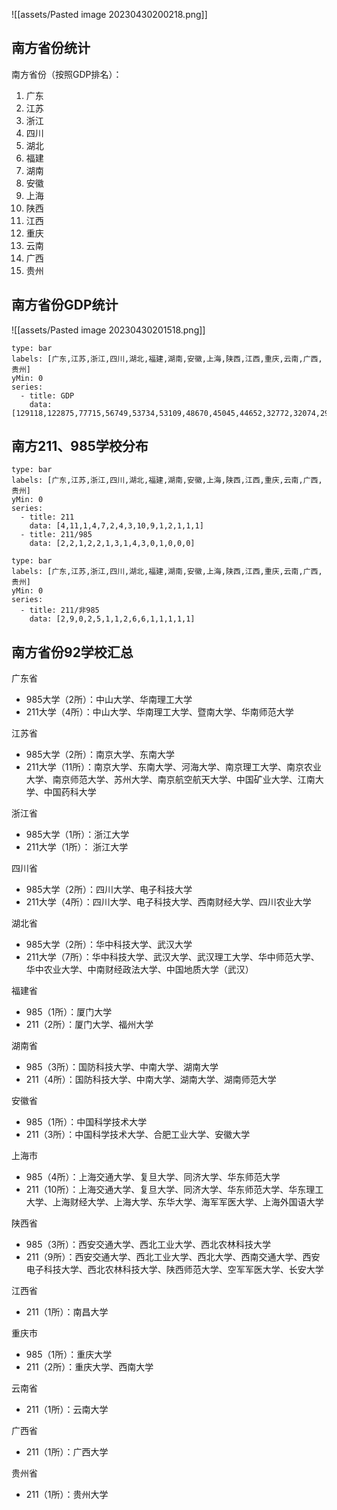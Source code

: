 
![[assets/Pasted image 20230430200218.png]]

## 南方省份统计

南方省份（按照GDP排名）：
1. 广东
2. 江苏
3. 浙江
4. 四川
5. 湖北
6. 福建
7. 湖南
8. 安徽
9. 上海
10. 陕西
11. 江西
12. 重庆
13. 云南
14. 广西
15. 贵州

## 南方省份GDP统计

![[assets/Pasted image 20230430201518.png]]

```chart
type: bar
labels: [广东,江苏,浙江,四川,湖北,福建,湖南,安徽,上海,陕西,江西,重庆,云南,广西,贵州]
yMin: 0
series:
  - title: GDP
    data: [129118,122875,77715,56749,53734,53109,48670,45045,44652,32772,32074,29129,28954,26300,20164]
```

## 南方211、985学校分布

```chart
type: bar
labels: [广东,江苏,浙江,四川,湖北,福建,湖南,安徽,上海,陕西,江西,重庆,云南,广西,贵州]
yMin: 0
series:
  - title: 211
    data: [4,11,1,4,7,2,4,3,10,9,1,2,1,1,1]
  - title: 211/985
    data: [2,2,1,2,2,1,3,1,4,3,0,1,0,0,0]
```

```chart
type: bar
labels: [广东,江苏,浙江,四川,湖北,福建,湖南,安徽,上海,陕西,江西,重庆,云南,广西,贵州]
yMin: 0
series:
  - title: 211/非985
    data: [2,9,0,2,5,1,1,2,6,6,1,1,1,1,1]
```

## 南方省份92学校汇总

广东省

- 985大学（2所）：中山大学、华南理工大学
- 211大学（4所）：中山大学、华南理工大学、暨南大学、华南师范大学

江苏省

- 985大学（2所）：南京大学、东南大学
- 211大学（11所）：南京大学、东南大学、河海大学、南京理工大学、南京农业大学、南京师范大学、苏州大学、南京航空航天大学、中国矿业大学、江南大学、中国药科大学

浙江省

- 985大学（1所）：浙江大学
- 211大学（1所）： 浙江大学

四川省

- 985大学（2所）：四川大学、电子科技大学
- 211大学（4所）：四川大学、电子科技大学、西南财经大学、四川农业大学

湖北省

- 985大学（2所）：华中科技大学、武汉大学
- 211大学（7所）：华中科技大学、武汉大学、武汉理工大学、华中师范大学、华中农业大学、中南财经政法大学、中国地质大学（武汉）

福建省

- 985（1所）：厦门大学
- 211（2所）：厦门大学、福州大学

湖南省

- 985（3所）：国防科技大学、中南大学、湖南大学
- 211（4所）：国防科技大学、中南大学、湖南大学、湖南师范大学

安徽省

- 985（1所）：中国科学技术大学
- 211（3所）：中国科学技术大学、合肥工业大学、安徽大学

上海市

- 985（4所）：上海交通大学、复旦大学、同济大学、华东师范大学
- 211（10所）：上海交通大学、复旦大学、同济大学、华东师范大学、华东理工大学、上海财经大学、上海大学、东华大学、海军军医大学、上海外国语大学

陕西省

- 985（3所）：西安交通大学、西北工业大学、西北农林科技大学
- 211（9所）：西安交通大学、西北工业大学、西北大学、西南交通大学、西安电子科技大学、西北农林科技大学、陕西师范大学、空军军医大学、长安大学

江西省

- 211（1所）：南昌大学

重庆市

- 985（1所）：重庆大学
- 211（2所）：重庆大学、西南大学

云南省

- 211（1所）：云南大学

广西省

- 211（1所）：广西大学

贵州省

- 211（1所）：贵州大学

